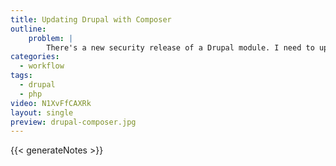 ```yaml
---
title: Updating Drupal with Composer
outline:
    problem: |
        There's a new security release of a Drupal module. I need to update fast!
categories:
  - workflow
tags:
  - drupal
  - php
video: N1XvFfCAXRk
layout: single
preview: drupal-composer.jpg
---
```


{{< generateNotes >}}
